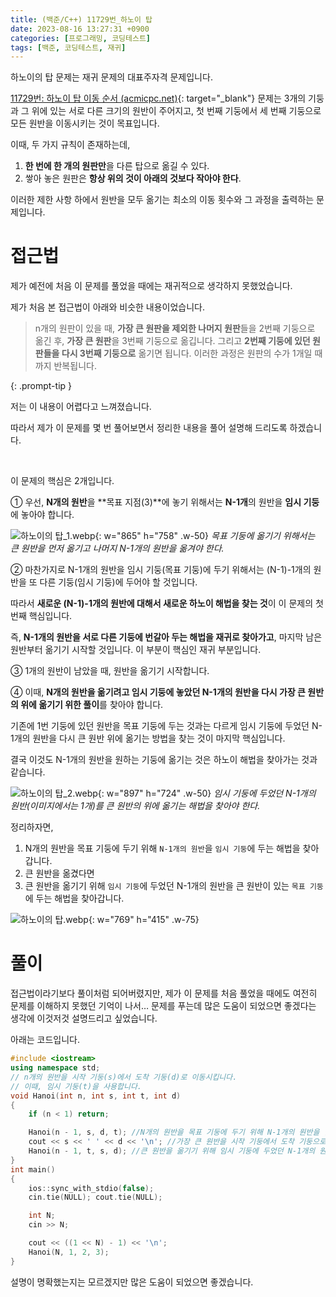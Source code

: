 ```yaml
---
title: (백준/C++) 11729번_하노이 탑
date: 2023-08-16 13:27:31 +0900
categories: [프로그래밍, 코딩테스트]
tags: [백준, 코딩테스트, 재귀]
---
```


하노이의 탑 문제는 <span class="keyword">재귀 문제</span>의 대표주자격 문제입니다. 

[11729번: 하노이 탑 이동 순서 (acmicpc.net)](https://www.acmicpc.net/problem/11729){: target="_blank"} 문제는 3개의 기둥과 그 위에 있는 서로 다른 크기의 원반이 주어지고, 첫 번째 기둥에서 세 번째 기둥으로 모든 원반을 이동시키는 것이 목표입니다.

이때, 두 가지 규칙이 존재하는데,

1. **한 번에 한 개의 원판만**을 다른 탑으로 옮길 수 있다.
2. 쌓아 놓은 원판은 **항상 위의 것이 아래의 것보다 작아야 한다**.

이러한 제한 사항 하에서 원반을 모두 옮기는 최소의 이동 횟수와 그 과정을 출력하는 문제입니다.

# 접근법

제가 예전에 처음 이 문제를 풀었을 때에는 재귀적으로 생각하지 못했었습니다.

제가 처음 본 접근법이 아래와 비슷한 내용이었습니다.


> n개의 원판이 있을 때, **가장 큰 원판을 제외한 나머지 원판**들을 2번째 기둥으로 옮긴 후, **가장 큰 원판**을 3번째 기둥으로 옮깁니다.
> 그리고 **2번째 기둥에 있던 원판들을 다시 3번째 기둥으로** 옮기면 됩니다. 이러한 과정은 원판의 수가 1개일 때까지 반복됩니다.
>
{: .prompt-tip }

저는 이 내용이 어렵다고 느껴졌습니다.

따라서 제가 이 문제를 몇 번 풀어보면서 정리한 내용을 풀어 설명해 드리도록 하겠습니다.

<br>

이 문제의 핵심은 2개입니다.

① 우선, **N개의 원반**을 **목표 지점(3)**에 놓기 위해서는 <span class="important">**N-1개**</span>의 원반을 <span class="important">**임시 기둥**</span>에 놓아야 합니다.

![하노이의 탑_1.webp](https://i.postimg.cc/rFv3Wwng/하노이의_탑_1.webp){: w="865" h="758" .w-50}
_목표 기둥에 옮기기 위해서는 큰 원반을 먼저 옮기고 나머지 N-1개의 원반을 옮겨야 한다._

② 마찬가지로 N-1개의 원반을 임시 기둥(목표 기둥)에 두기 위해서는 (N-1)-1개의 원반을 또 다른 기둥(임시 기둥)에 두어야 할 것입니다.

따라서 <span class="important">**새로운 (N-1)-1개의 원반에 대해서 새로운 하노이 해법을 찾는 것**</span>이 <span class="font_highlight">이 문제의 첫 번째 핵심</span>입니다.

즉, **N-1개의 원반을 서로 다른 기둥에 번갈아 두는 해법을 재귀로 찾아가고**, 마지막 남은 원반부터 옮기기 시작할 것입니다. 이 부분이 핵심인 재귀 부분입니다.

③ 1개의 원반이 남았을 때, 원반을 옮기기 시작합니다.

④ 이때, <span class="important">**N개의 원반을 옮기려고 임시 기둥에 놓았던 N-1개의 원반을 다시 가장 큰 원반의 위에 옮기기 위한 풀이**</span>를 찾아야 합니다.

기존에 1번 기둥에 있던 원반을 목표 기둥에 두는 것과는 다르게 <span class="important">임시 기둥</span>에 두었던 N-1개의 원반을 <span class="important">다시 큰 원반 위</span>에 옮기는 방법을 찾는 것이 <span class="font_highlight">마지막 핵심</span>입니다.

결국 이것도 N-1개의 원반을 원하는 기둥에 옮기는 것은 하노이 해법을 찾아가는 것과 같습니다.

![하노이의 탑_2.webp](https://i.postimg.cc/pLz7BM3v/하노이의_탑_2.webp){:  w="897" h="724" .w-50}
_임시 기둥에 두었던 N-1개의 원반(이미지에서는 1개)를 큰 원반의 위에 옮기는 해법을 찾아야 한다._

정리하자면,

1. N개의 원반을 목표 기둥에 두기 위해 `N-1개의 원반`을 `임시 기둥`에 두는 해법을 찾아갑니다.
2. 큰 원반을 옮겼다면
3. 큰 원반을 옮기기 위해 `임시 기둥`에 두었던 N-1개의 원반을 큰 원반이 있는 `목표 기둥`에 두는 해법을 찾아갑니다.

![하노이의 탑.webp](https://i.postimg.cc/d1txvk3Q/3.webp){:  w="769" h="415" .w-75}

# 풀이

접근법이라기보다 풀이처럼 되어버렸지만, 제가 이 문제를 처음 풀었을 때에도 여전히 문제를 이해하지 못했던 기억이 나서… 문제를 푸는데 많은 도움이 되었으면 좋겠다는 생각에 이것저것 설명드리고 싶었습니다.

아래는 코드입니다.

```cpp
#include <iostream>
using namespace std;
// n개의 원반을 시작 기둥(s)에서 도착 기둥(d)로 이동시킵니다.
// 이때, 임시 기둥(t)을 사용합니다.
void Hanoi(int n, int s, int t, int d)
{
	if (n < 1) return;

	Hanoi(n - 1, s, d, t); //N개의 원반을 목표 기둥에 두기 위해 N-1개의 원반을 임시 기둥에 두는 해법을 찾아갑니다
	cout << s << ' ' << d << '\n'; //가장 큰 원반을 시작 기둥에서 도착 기둥으로 이동시킵니다.
	Hanoi(n - 1, t, s, d); //큰 원반을 옮기기 위해 임시 기둥에 두었던 N-1개의 원반을 큰 원반이 있는 목표 기둥에 두는 해법을 찾아갑니다.
}
int main()
{
	ios::sync_with_stdio(false);
	cin.tie(NULL); cout.tie(NULL);

	int N;
	cin >> N;

	cout << ((1 << N) - 1) << '\n';
	Hanoi(N, 1, 2, 3);
}
```

설명이 명확했는지는 모르겠지만 많은 도움이 되었으면 좋겠습니다.